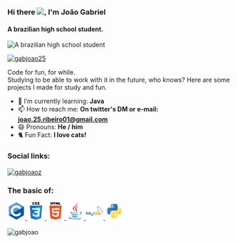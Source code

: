 ### Hi there <img height = "25" src = "https://media.tenor.com/SNL9_xhZl9oAAAAi/waving-hand-joypixels.gif">, I'm João Gabriel
#### A brazilian high school student.
![A brazilian high school student](https://pbs.twimg.com/profile_images/1521962912763592704/aCmf4-Tv_400x400.jpg)

<p align="left"> <a href="https://twitter.com/gabjoao25" target="blank"><img src="https://img.shields.io/twitter/follow/gabjoao25?logo=twitter&style=for-the-badge" alt="gabjoao25" /></a> </p>


Code for fun, for while.  
Studying to be able to work with it in the future, who knows?
Here are some projects I made for study and fun.

- 🌱 I’m currently learning: **Java**
- 📫 How to reach me: **On twitter's DM or e-mail: joao.25.ribeiro01@gmail.com**
- 😄 Pronouns: **He / him**
- 🐈 Fun Fact: **I love cats!**

<h3 align="left">Social links:</h3>
<p align="left">
<a href="https://instagram.com/gabjoaoz" target="blank"><img align="center" src="https://raw.githubusercontent.com/rahuldkjain/github-profile-readme-generator/master/src/images/icons/Social/instagram.svg" alt="gabjoaoz" height="30" width="40" /></a>
</p>

<h3 align="left">The basic of:</h3>
<p align="left"> <a href="https://www.cprogramming.com/" target="_blank" rel="noreferrer"> <img src="https://raw.githubusercontent.com/devicons/devicon/master/icons/c/c-original.svg" alt="c" width="40" height="40"/> </a> <a href="https://www.w3schools.com/css/" target="_blank" rel="noreferrer"> <img src="https://raw.githubusercontent.com/devicons/devicon/master/icons/css3/css3-original-wordmark.svg" alt="css3" width="40" height="40"/> </a> <a href="https://www.w3.org/html/" target="_blank" rel="noreferrer"> <img src="https://raw.githubusercontent.com/devicons/devicon/master/icons/html5/html5-original-wordmark.svg" alt="html5" width="40" height="40"/> </a> <a href="https://www.java.com" target="_blank" rel="noreferrer"> <img src="https://raw.githubusercontent.com/devicons/devicon/master/icons/java/java-original.svg" alt="java" width="40" height="40"/> </a> <a href="https://www.mysql.com/" target="_blank" rel="noreferrer"> <img src="https://raw.githubusercontent.com/devicons/devicon/master/icons/mysql/mysql-original-wordmark.svg" alt="mysql" width="40" height="40"/> </a> <a href="https://www.python.org" target="_blank" rel="noreferrer"> <img src="https://raw.githubusercontent.com/devicons/devicon/master/icons/python/python-original.svg" alt="python" width="40" height="40"/> </a> </p>

<p><img align="center" src="https://github-readme-stats.vercel.app/api/top-langs?username=gabjoao&show_icons=true&locale=en&layout=compact" alt="gabjoao" /></p>

